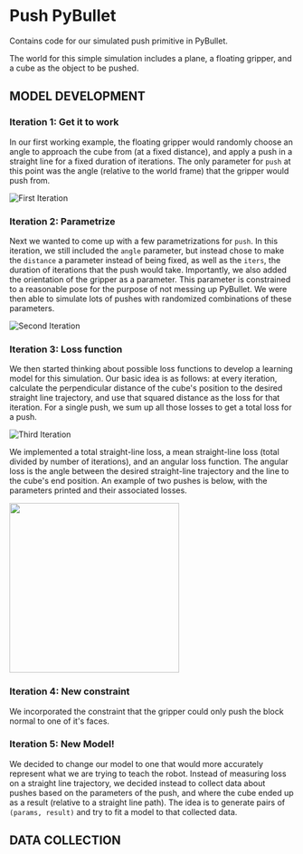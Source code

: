 # Push PyBullet
Contains code for our simulated push primitive in PyBullet.

The world for this simple simulation includes a plane, a floating gripper, and a cube as the object to be pushed.

## MODEL DEVELOPMENT

### Iteration 1: Get it to work
In our first working example, the floating gripper would randomly choose an angle to approach the cube from (at a fixed distance), and apply a push in a straight line for a fixed duration of iterations. The only parameter for `push` at this point was the angle (relative to the world frame) that the gripper would push from. 

![First Iteration](https://github.com/ivanjut/push-pybullet/blob/master/demos/first_iteration.gif)

### Iteration 2: Parametrize
Next we wanted to come up with a few parametrizations for `push`. In this iteration, we still included the `angle` parameter, but instead chose to make the `distance` a parameter instead of being fixed, as well as the `iters`, the duration of iterations that the push would take. Importantly, we also added the orientation of the gripper as a parameter. This parameter is constrained to a reasonable pose for the purpose of not messing up PyBullet. We were then able to simulate lots of pushes with randomized combinations of these parameters.

![Second Iteration](https://github.com/ivanjut/push-pybullet/blob/master/demos/second_iteration.gif)

### Iteration 3: Loss function
We then started thinking about possible loss functions to develop a learning model for this simulation. Our basic idea is as follows: at every iteration, calculate the perpendicular distance of the cube's position to the desired straight line trajectory, and use that squared distance as the loss for that iteration. For a single push, we sum up all those losses to get a total loss for a push.

![Third Iteration](https://github.com/ivanjut/push-pybullet/blob/master/demos/third_iteration.gif)

We implemented a total straight-line loss, a mean straight-line loss (total divided by number of iterations), and an angular loss function. The angular loss is the angle between the desired straight-line trajectory and the line to the cube's end position. An example of two pushes is below, with the parameters printed and their associated losses.

<img src="https://github.com/ivanjut/push-pybullet/blob/master/demos/initial_losses.png" width="300" height="300">

### Iteration 4: New constraint
We incorporated the constraint that the gripper could only push the block normal to one of it's faces.

### Iteration 5: New Model!
We decided to change our model to one that would more accurately represent what we are trying to teach the robot. Instead of measuring loss on a straight line trajectory, we decided instead to collect data about pushes based on the parameters of the push, and where the cube ended up as a result (relative to a straight line path). The idea is to generate pairs of `(params, result)` and try to fit a model to that collected data.

## DATA COLLECTION

